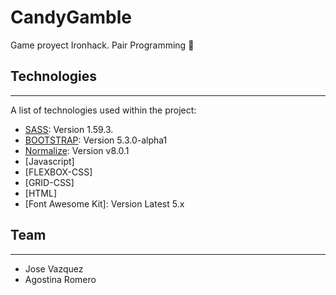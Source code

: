 # CandyGamble
Game proyect Ironhack. Pair Programming :yellow_heart:

## Technologies
***
A list of technologies used within the project:
* [SASS](https://sass-lang.com/): Version  1.59.3.
* [BOOTSTRAP](https://getbootstrap.com/): Version 5.3.0-alpha1
* [Normalize](https://necolas.github.io/normalize.css/): Version v8.0.1
* [Javascript]
* [FLEXBOX-CSS]
* [GRID-CSS]
* [HTML]
* [Font Awesome Kit]: Version Latest 5.x

## Team
***
* Jose Vazquez
* Agostina Romero
